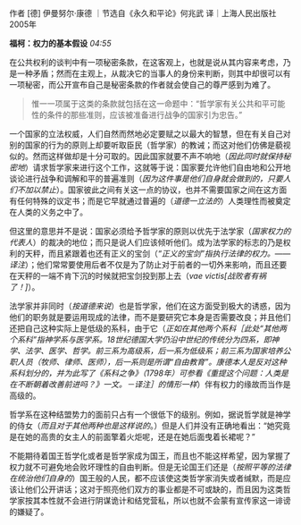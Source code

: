 作者 \[德\] 伊曼努尔·康德 ｜节选自《永久和平论》何兆武 译｜上海人民出版社 2005年

**福柯：权力的基本假设** _04:55_

在公共权利的谈判中有一项秘密条款，在这客观上，也就是说从其内容来考虑，乃是一种矛盾；然而在主观上，从裁决它的当事人的身份来判断，则其中却很可以有一项秘密，而公开宣布自己是秘密条款的作者就会使自己的尊严感到为难了。

> 惟一一项属于这类的条款就包括在这一命题中：“哲学家有关公共和平可能性的条件的那些准则，应该被准备进行战争的国家引为忠告。”

一个国家的立法权威，人们自然而然地必定要赋之以最大的智慧，但在有关自己对别的国家的行为的原则上却要听取臣民（哲学家）的教诫；而这对他们仿佛是藐视似的。然而这样做却是十分可取的。因此国家就要不声不响地（_因此同时就保持秘密地_）请求哲学家来进行这个工作，这就等于说：国家要允许他们自由地和公开地谈论进行战争和调解和平的普遍准则（_因为这件事是他们自身就会做到的，只要人们不加以禁止_）。国家彼此之间有关这一点的协议，也并不需要国家之间在这方面有任何特殊的议定书；而是它早就通过普遍的（_道德一立法的_）人类理性而被奠定在人类的义务之中了。

但这里的意思并不是说：国家必须给予哲学家的原则以优先于法学家（_国家权力的代表人_）的裁决的地位；而只是说人们应该倾听他们。成为法学家的标志的乃是权利的天秤，而且紧跟着也还有正义的宝剑（_“正义的宝剑”指执行法律的权力。——译注_）；他们常常要使用后者不仅是为了防止对于前者的一切外来影响，而且还要在天秤的一端不肯下沉的时候就把宝剑投到那上去（_vae victis\[战败者有祸了！\]_）。

法学家并非同时（_按道德来说_）也是哲学家，他们在这方面受到极大的诱惑，因为他们的职务就是要运用现成的法律，而不是要研究它本身是否需要改良；并且他们还把自己这种实际上是低级的系科，由于它（_正如在其他两个系科［此处“其他两个系科”指神学系与医学系。18世纪德国大学仍沿中世纪的传统分为四系，即神学、法学、医学、哲学。前三系为高级系，后一系为低级系；前三系为国家培养公职人员（牧师、律师、医师），后一系则是所谓“自由教育”。康德本人是反对这种系科划分的，并为此写了《系科之争》（1798年）可参看《重提这个问题：人类是在不断朝着改善前进吗？》一文。－译注］的情形一样_）伴有权力的缘故而当作是高级的。

哲学系在这种结盟势力的面前只占有一个很低下的级别。例如，据说哲学就是神学的侍女（_而且对于其他两种也是这样说的_。）但是人们并没有正确地看出：“她究竟是在她的高贵的女主人的前面擎着火炬呢，还是在她后面曳着长裙呢？” 

不能期待着国王哲学化或者是哲学家成为国王，而且也不能这样希望，因为掌握了权力就不可避免地会败坏理性的自由判断。但是无论国王们还是（_按照平等的法律在统治他们自身的_）国王般的人民，都不应该使这类哲学家消失或者缄默，而是应该让他们公开讲话；这对于照亮他们双方的事业都是不可或缺的，而且因为这类哲学家按其本性就不会进行阴谋诡计和结党营私，所以也就不会蒙有宣传家这一诽谤的嫌疑了。